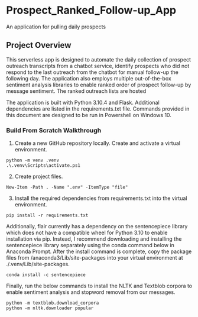 # Prospect_Ranked_Follow-up_App
 An application for pulling daily prospects 

## Project Overview ##
 This serverless app is designed to automate the daily collection of prospect outreach transcripts from a chatbot service, identify prospects who did not respond to the last outreach from the chatbot for manual follow-up the following day. The application also employs multiple out-of-the-box sentiment analysis libraries to enable ranked order of prospect follow-up by message sentiment. The ranked outreach lists are hosted 

 The application is built with Python 3.10.4 and Flask. Additional dependencies are listed in the requirements.txt file. Commands provided in this document are designed to be run in Powershell on Windows 10.

### Build From Scratch Walkthrough ###

1. Create a new GitHub repository locally. Create and activate a virtual environment.
```
python -m venv .venv
.\.venv\Scripts\activate.ps1
```

2. Create project files.
```
New-Item -Path . -Name ".env" -ItemType "file"
```

3. Install the required dependencies from requirements.txt into the virtual environment.
```
pip install -r requirements.txt
```

Additionally, flair currently has a dependency on the sentencepiece library which does not have a compatible wheel for Python 3.10 to enable installation via pip. Instead, I recommend downloading and installing the sentencepiece library separately using the conda command below in Anaconda Prompt. After the install command is complete, copy the package files from /anaconda3/Lib/site-packages into your virtual environment at ./.venv/Lib/site-packages.
```
conda install -c sentencepiece
```

Finally, run the below commands to install the NLTK and Textblob corpora to enable sentiment analysis and stopword removal from our messages.
```
python -m textblob.download_corpora
python -m nltk.downloader popular
```

